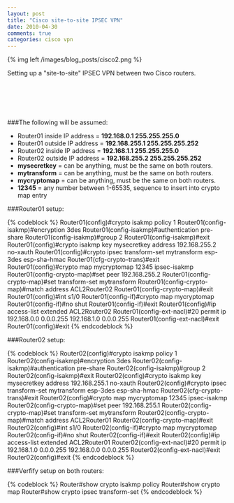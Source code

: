 ```yaml
---
layout: post
title: "Cisco site-to-site IPSEC VPN"
date: 2010-04-30
comments: true
categories: cisco vpn
---
```

{% img left /images/blog_posts/cisco2.png %}

Setting up a "site-to-site" IPSEC VPN between two Cisco routers.

<!--more-->
<br>
<br>
<br>
<br>

###The following will be assumed:

* Router01 inside IP address = **192.168.0.1 255.255.255.0**
* Router01 outside IP address = **192.168.255.1 255.255.255.252**
* Router02 inside IP address = **192.168.1.1 255.255.255.0**
* Router02 outside IP address = **192.168.255.2 255.255.255.252**
* **mysecretkey** = can be anything, must be the same on both routers.
* **mytransform** = can be anything, must be the same on both routers.
* **mycryptomap** = can be anything, must be the same on both routers.
* **12345** = any number between 1-65535, sequence to insert into crypto map entry

###Router01 setup:

{% codeblock %}
Router01(config)#crypto isakmp policy 1
Router01(config-isakmp)#encryption 3des
Router01(config-isakmp)#authentication pre-share
Router01(config-isakmp)#group 2
Router01(config-isakmp)#exit
Router01(config)#crypto isakmp key mysecretkey address 192.168.255.2 no-xauth
Router01(config)#crypto ipsec transform-set mytransform esp-3des esp-sha-hmac
Router01(cfg-crypto-trans)#exit
Router01(config)#crypto map mycryptomap 12345 ipsec-isakmp
Router01(config-crypto-map)#set peer 192.168.255.2
Router01(config-crypto-map)#set transform-set mytransform
Router01(config-crypto-map)#match address ACL2Router02
Router01(config-crypto-map)#exit
Router01(config)#int s1/0
Router01(config-if)#crypto map mycryptomap
Router01(config-if)#no shut
Router01(config-if)#exit
Router01(config)#ip access-list extended ACL2Router02
Router01(config-ext-nacl)#20 permit ip 192.168.0.0 0.0.0.255 192.168.1.0 0.0.0.255
Router01(config-ext-nacl)#exit
Router01(config)#exit
{% endcodeblock %}

###Router02 setup:

{% codeblock %}
Router02(config)#crypto isakmp policy 1
Router02(config-isakmp)#encryption 3des
Router02(config-isakmp)#authentication pre-share
Router02(config-isakmp)#group 2
Router02(config-isakmp)#exit
Router02(config)#crypto isakmp key mysecretkey address 192.168.255.1 no-xauth
Router02(config)#crypto ipsec transform-set mytransform esp-3des esp-sha-hmac
Router02(cfg-crypto-trans)#exit
Router02(config)#crypto map mycryptomap 12345 ipsec-isakmp
Router02(config-crypto-map)#set peer 192.168.255.1
Router02(config-crypto-map)#set transform-set mytransform
Router02(config-crypto-map)#match address ACL2Router01
Router02(config-crypto-map)#exit
Router02(config)#int s1/0
Router02(config-if)#crypto map mycryptomap
Router02(config-if)#no shut
Router02(config-if)#exit
Router02(config)#ip access-list extended ACL2Router01
Router02(config-ext-nacl)#20 permit ip 192.168.1.0 0.0.0.255 192.168.0.0 0.0.0.255
Router02(config-ext-nacl)#exit
Router02(config)#exit
{% endcodeblock %}

###Verfify setup on both routers:

{% codeblock %}
Router#show crypto isakmp policy
Router#show crypto map
Router#show crypto ipsec transform-set
{% endcodeblock %}
